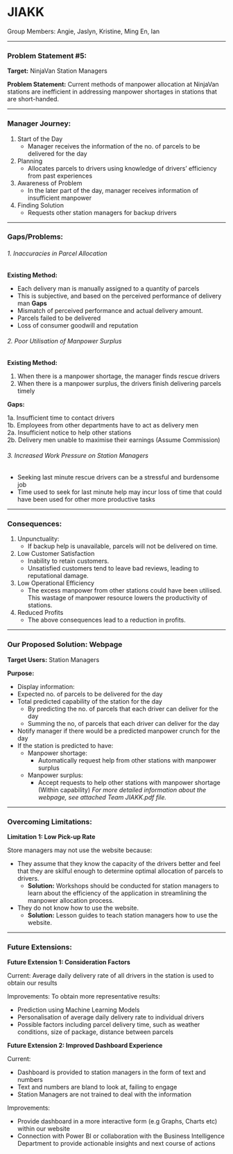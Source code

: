 # JIAKK
Group Members: Angie, Jaslyn, Kristine, Ming En, Ian
<hr>

### Problem Statement #5: 


**Target:** NinjaVan Station Managers

**Problem Statement:** Current methods of manpower allocation at NinjaVan stations are inefficient in addressing manpower shortages in stations that are short-handed. 

<hr>

### Manager Journey:
1. Start of the Day
    - Manager receives the information of the no. of parcels to be delivered for the day
3. Planning
    - Allocates parcels to drivers using knowledge of drivers’ efficiency from past experiences
5. Awareness of Problem
    - In the later part of the day, manager receives information of insufficient manpower 
7. Finding Solution
    - Requests other station managers for backup drivers

<hr>

### Gaps/Problems:
###### 1. Inaccuracies in Parcel Allocation
**Existing Method:** 
- Each delivery man is manually assigned to a quantity of parcels
- This is subjective, and based on the perceived performance of delivery man
**Gaps**
- Mismatch of perceived performance and actual delivery amount.
- Parcels failed to be delivered
- Loss of consumer goodwill and reputation


###### 2. Poor Utilisation of Manpower Surplus
**Existing Method:**

1. When there is a manpower shortage, the manager finds rescue drivers
2. When there is a manpower surplus, the drivers finish delivering parcels timely

**Gaps:**

1a. Insufficient time to contact drivers <br>
1b. Employees from other departments have to act as delivery men <br>
2a. Insufficient notice to help other stations <br>
2b. Delivery men unable to maximise their earnings (Assume Commission) <br>
    
    
###### 3. Increased Work Pressure on Station Managers
- Seeking last minute rescue drivers can be a stressful and burdensome job
- Time used to seek for last minute help may incur loss of time that could have been used for other more      productive tasks

<hr>

### Consequences:
   1. Unpunctuality:
      - If backup help is unavailable, parcels will not be delivered on time.
   3. Low Customer Satisfaction
      - Inability to retain customers.
      - Unsatisfied customers tend to leave bad reviews, leading to reputational damage.
   5. Low Operational Efficiency
      - The excess manpower from other stations could have been utilised. This wastage of manpower resource 
        lowers the productivity of stations.
   7. Reduced Profits
      - The above consequences lead to a reduction in profits.

<hr>

### Our Proposed Solution: Webpage

**Target Users:** Station Managers

**Purpose:**
- Display information:
- Expected no. of parcels to be delivered for the day
- Total predicted capability of the station for the day
    - By predicting the no. of parcels that each driver can deliver for the day
    - Summing the no, of parcels that each driver can deliver for the day
- Notify manager if there would be a predicted manpower crunch for the day
- If the station is predicted to have:
    - Manpower shortage:
      - Automatically request help from other stations with manpower surplus 
    - Manpower surplus:
      - Accept requests to help other stations with manpower shortage (Within capability)
*For more detailed information about the webpage, see attached Team JIAKK.pdf file.*
  
<hr>
  
### Overcoming Limitations:
**Limitation 1: Low Pick-up Rate**

Store managers may not use the website because:
  - They assume that they know the capacity of the drivers better and feel that they are skilful 
    enough to determine optimal allocation of parcels to drivers.
      - **Solution:** Workshops should be conducted for station managers to learn about the efficiency 
        of the application in streamlining the manpower allocation process.
  - They do not know how to use the website.
      - **Solution:** Lesson guides to teach station managers how to use the website.

<hr>

### Future Extensions:
**Future Extension 1: Consideration Factors**

Current: Average daily delivery rate of all drivers in the station is used to obtain our results

Improvements: To obtain more representative results:
  - Prediction using Machine Learning Models
  - Personalisation of average daily delivery rate to individual drivers
  - Possible factors including parcel delivery time, such as weather conditions, size of package, 
    distance between parcels


**Future Extension 2: Improved Dashboard Experience**

Current: 
  - Dashboard is provided to station managers in the form of text and numbers
  - Text and numbers are bland to look at, failing to engage
  - Station Managers are not trained to deal with the information
  
Improvements:
  - Provide dashboard in a more interactive form (e.g Graphs, Charts etc) within our website
  - Connection with Power BI or collaboration with the Business Intelligence Department to provide 
    actionable insights and next course of actions


   

  







